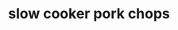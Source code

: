 ---
id: 593044f944e3ce00113dfb7a
servings: 6
notes:
directions: 'place pork chops in slow cooker.
combine remaining ingredients and pour over pork chops.
cook on low setting for 6 hours; until internal temperature of pork has reached 145 degrees f (63 degrees c).'
ingredients: '6 boneless pork chops
1/4 cup brown sugar
1 teaspoon ground ginger
1/2 cup soy sauce
1/4 cup ketchup
2 cloves garlic; crushed'
rating: 4
ease: easy
category: main course
href: 'https://allrecipes.com/recipe/25150/pork-chops-for-the-slow-cooker/?internalsource=staff%20pick&referringid=1202&referringcontenttype=recipe%20hub'
totalTime:
cookTime:
prepTime:
title: slow cooker pork chops

path: /slow-cooker-pork-chops
---